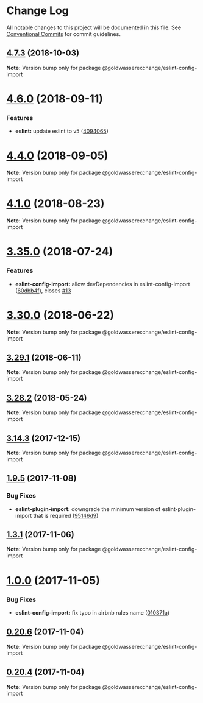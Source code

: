 # Change Log

All notable changes to this project will be documented in this file.
See [Conventional Commits](https://conventionalcommits.org) for commit guidelines.

<a name="4.7.3"></a>
## [4.7.3](https://github.com/goldwasserexchange/javascript/tree/master/packages/lint/eslint/eslint-config-import/compare/v4.7.2...v4.7.3) (2018-10-03)

**Note:** Version bump only for package @goldwasserexchange/eslint-config-import





<a name="4.6.0"></a>
# [4.6.0](https://github.com/goldwasserexchange/javascript/tree/master/packages/lint/eslint/eslint-config-import/compare/v4.5.0...v4.6.0) (2018-09-11)


### Features

* **eslint:** update eslint to v5 ([4094065](https://github.com/goldwasserexchange/javascript/tree/master/packages/lint/eslint/eslint-config-import/commit/4094065))




<a name="4.4.0"></a>
# [4.4.0](https://github.com/goldwasserexchange/javascript/tree/master/packages/lint/eslint/eslint-config-import/compare/v4.3.1...v4.4.0) (2018-09-05)




**Note:** Version bump only for package @goldwasserexchange/eslint-config-import

<a name="4.1.0"></a>
# [4.1.0](https://github.com/goldwasserexchange/javascript/tree/master/packages/lint/eslint/eslint-config-import/compare/v4.0.2...v4.1.0) (2018-08-23)




**Note:** Version bump only for package @goldwasserexchange/eslint-config-import

<a name="3.35.0"></a>
# [3.35.0](https://github.com/goldwasserexchange/javascript/tree/master/packages/eslint-config-import/compare/v3.34.0...v3.35.0) (2018-07-24)


### Features

* **eslint-config-import:** allow devDependencies in eslint-config-import ([60dbb4f](https://github.com/goldwasserexchange/javascript/tree/master/packages/eslint-config-import/commit/60dbb4f)), closes [#13](https://github.com/goldwasserexchange/javascript/tree/master/packages/eslint-config-import/issues/13)




<a name="3.30.0"></a>
# [3.30.0](https://github.com/goldwasserexchange/javascript/tree/master/packages/eslint-config-import/compare/v3.29.1...v3.30.0) (2018-06-22)




**Note:** Version bump only for package @goldwasserexchange/eslint-config-import

<a name="3.29.1"></a>
## [3.29.1](https://github.com/goldwasserexchange/javascript/tree/master/packages/eslint-config-import/compare/v3.29.0...v3.29.1) (2018-06-11)




**Note:** Version bump only for package @goldwasserexchange/eslint-config-import

<a name="3.28.2"></a>
## [3.28.2](https://github.com/goldwasserexchange/javascript/tree/master/packages/eslint-config-import/compare/v3.28.1...v3.28.2) (2018-05-24)




**Note:** Version bump only for package @goldwasserexchange/eslint-config-import

<a name="3.14.3"></a>
## [3.14.3](https://github.com/goldwasserexchange/javascript/tree/master/packages/eslint-config-import/compare/v3.14.2...v3.14.3) (2017-12-15)




**Note:** Version bump only for package @goldwasserexchange/eslint-config-import

<a name="1.9.5"></a>
## [1.9.5](https://github.com/goldwasserexchange/javascript/compare/v1.9.4...v1.9.5) (2017-11-08)


### Bug Fixes

* **eslint-plugin-import:** downgrade the minimum version of eslint-plugin-import that is required ([95146d9](https://github.com/goldwasserexchange/javascript/commit/95146d9))




<a name="1.3.1"></a>
## [1.3.1](https://github.com/goldwasserexchange/javascript/compare/v1.3.0...v1.3.1) (2017-11-06)




**Note:** Version bump only for package @goldwasserexchange/eslint-config-import

<a name="1.0.0"></a>
# [1.0.0](https://github.com/goldwasserexchange/javascript/compare/v0.20.6...v1.0.0) (2017-11-05)


### Bug Fixes

* **eslint-config-import:** fix typo in airbnb rules name ([010371a](https://github.com/goldwasserexchange/javascript/commit/010371a))




<a name="0.20.6"></a>
## [0.20.6](https://github.com/goldwasserexchange/javascript/compare/v0.20.5...v0.20.6) (2017-11-04)




**Note:** Version bump only for package @goldwasserexchange/eslint-config-import

<a name="0.20.4"></a>
## [0.20.4](https://github.com/goldwasserexchange/javascript/compare/v0.20.3...v0.20.4) (2017-11-04)




**Note:** Version bump only for package @goldwasserexchange/eslint-config-import
